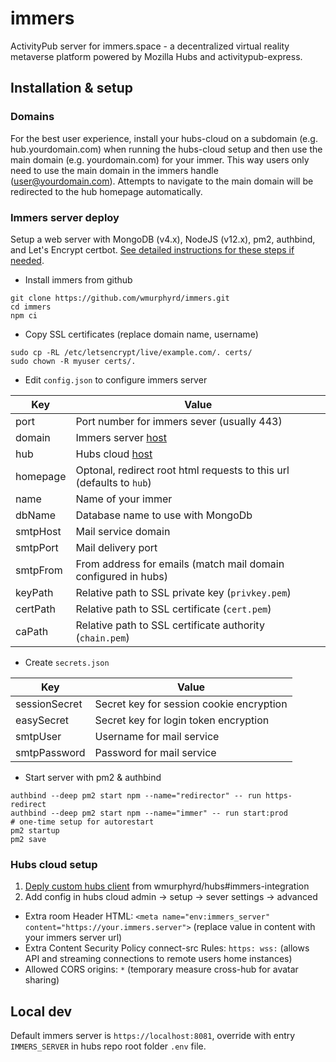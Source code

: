 # immers

ActivityPub server for immers.space - a decentralized virtual reality metaverse platform powered by Mozilla Hubs and activitypub-express.


## Installation & setup

### Domains

For the best user experience, install your hubs-cloud on a subdomain (e.g. hub.yourdomain.com) when
running the hubs-cloud setup and then use the main domain (e.g. yourdomain.com) for your immer.
This way users only need to use the main domain in the immers handle (user@yourdomain.com).
Attempts to navigate to the main domain will be redirected to the hub homepage automatically.

### Immers server deploy

Setup a web server with MongoDB (v4.x), NodeJS (v12.x), pm2, authbind, and Let's Encrypt certbot. [See detailed instructions for these steps if needed](./server-setup.md).

* Install immers from github

```
git clone https://github.com/wmurphyrd/immers.git
cd immers
npm ci
```

* Copy SSL certificates (replace domain name, username)

```
sudo cp -RL /etc/letsencrypt/live/example.com/. certs/
sudo chown -R myuser certs/.
```

* Edit `config.json` to configure immers server

Key | Value
--- | ---
port | Port number for immers sever (usually 443)
domain | Immers server [host](https://developer.mozilla.org/en-US/docs/Web/API/Location/host)
hub | Hubs cloud [host](https://developer.mozilla.org/en-US/docs/Web/API/Location/host)
homepage | Optonal, redirect root html requests to this url (defaults to `hub`)
name | Name of your immer
dbName | Database name to use with MongoDb
smtpHost | Mail service domain
smtpPort | Mail delivery port
smtpFrom | From address for emails (match mail domain configured in hubs)
keyPath | Relative path to SSL private key (`privkey.pem`)
certPath | Relative path to SSL certificate (`cert.pem`)
caPath | Relative path to SSL certificate authority (`chain.pem`)

* Create `secrets.json`

Key | Value
--- | ---
sessionSecret | Secret key for session cookie encryption
easySecret | Secret key for login token encryption
smtpUser | Username for mail service
smtpPassword | Password for mail service

* Start server with pm2 & authbind

```
authbind --deep pm2 start npm --name="redirector" -- run https-redirect
authbind --deep pm2 start npm --name="immer" -- run start:prod
# one-time setup for autorestart
pm2 startup
pm2 save
```

### Hubs cloud setup

1. [Deply custom hubs client](https://hubs.mozilla.com/docs/hubs-cloud-custom-clients.html) from wmurphyrd/hubs#immers-integration
1. Add config in hubs cloud admin -> setup -> sever settings -> advanced
  * Extra room Header HTML: `<meta name="env:immers_server" content="https://your.immers.server">`
  (replace value in content with your immers server url)
  * Extra Content Security Policy connect-src Rules: `https: wss:`
  (allows API and streaming connections to remote users home instances)
  * Allowed CORS origins: `*`
  (temporary measure cross-hub for avatar sharing)

## Local dev

Default immers server is `https://localhost:8081`, override with entry `IMMERS_SERVER` in hubs repo root folder `.env` file.
